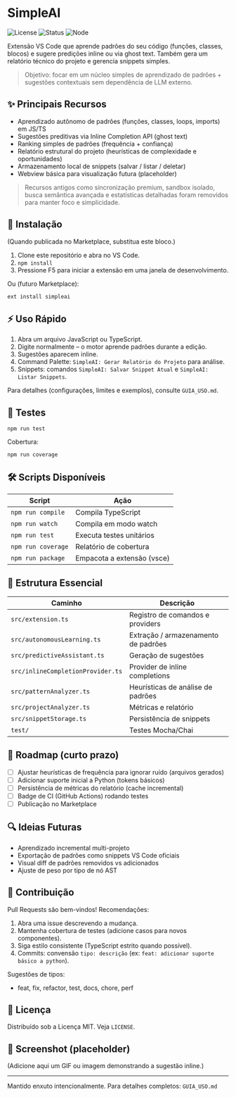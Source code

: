 # SimpleAI

<!-- Badges -->
![License](https://img.shields.io/badge/license-MIT-green.svg)
![Status](https://img.shields.io/badge/status-initial--alpha-blue)
![Node](https://img.shields.io/badge/node-%3E=18.0.0-339933?logo=node.js)
<!-- Futuro: badge do Marketplace / CI -->

Extensão VS Code que aprende padrões do seu código (funções, classes, blocos) e sugere predições inline ou via ghost text. Também gera um relatório técnico do projeto e gerencia snippets simples.

> Objetivo: focar em um núcleo simples de aprendizado de padrões + sugestões contextuais sem dependência de LLM externo.

## ✨ Principais Recursos

- Aprendizado autônomo de padrões (funções, classes, loops, imports) em JS/TS
- Sugestões preditivas via Inline Completion API (ghost text)
- Ranking simples de padrões (frequência + confiança)
- Relatório estrutural do projeto (heurísticas de complexidade e oportunidades)
- Armazenamento local de snippets (salvar / listar / deletar)
- Webview básica para visualização futura (placeholder)

> Recursos antigos como sincronização premium, sandbox isolado, busca semântica avançada e estatísticas detalhadas foram removidos para manter foco e simplicidade.

## 🚀 Instalação

(Quando publicada no Marketplace, substitua este bloco.)

1. Clone este repositório e abra no VS Code.
2. `npm install`
3. Pressione F5 para iniciar a extensão em uma janela de desenvolvimento.

Ou (futuro Marketplace):

```
ext install simpleai
```

## ⚡ Uso Rápido

1. Abra um arquivo JavaScript ou TypeScript.
2. Digite normalmente – o motor aprende padrões durante a edição.
3. Sugestões aparecem inline.
4. Command Palette: `SimpleAI: Gerar Relatório do Projeto` para análise.
5. Snippets: comandos `SimpleAI: Salvar Snippet Atual` e `SimpleAI: Listar Snippets`.

Para detalhes (configurações, limites e exemplos), consulte `GUIA_USO.md`.

## 🧪 Testes

```
npm run test
```
Cobertura:
```
npm run coverage
```

## 🛠 Scripts Disponíveis

| Script | Ação |
| ------ | ----- |
| `npm run compile` | Compila TypeScript |
| `npm run watch` | Compila em modo watch |
| `npm run test` | Executa testes unitários |
| `npm run coverage` | Relatório de cobertura |
| `npm run package` | Empacota a extensão (vsce) |

## 📂 Estrutura Essencial

| Caminho | Descrição |
|--------|-----------|
| `src/extension.ts` | Registro de comandos e providers |
| `src/autonomousLearning.ts` | Extração / armazenamento de padrões |
| `src/predictiveAssistant.ts` | Geração de sugestões |
| `src/inlineCompletionProvider.ts` | Provider de inline completions |
| `src/patternAnalyzer.ts` | Heurísticas de análise de padrões |
| `src/projectAnalyzer.ts` | Métricas e relatório |
| `src/snippetStorage.ts` | Persistência de snippets |
| `test/` | Testes Mocha/Chai |

## 🧠 Roadmap (curto prazo)

- [ ] Ajustar heurísticas de frequência para ignorar ruído (arquivos gerados)
- [ ] Adicionar suporte inicial a Python (tokens básicos)
- [ ] Persistência de métricas do relatório (cache incremental)
- [ ] Badge de CI (GitHub Actions) rodando testes
- [ ] Publicação no Marketplace

## 🔍 Ideias Futuras

- Aprendizado incremental multi-projeto
- Exportação de padrões como snippets VS Code oficiais
- Visual diff de padrões removidos vs adicionados
- Ajuste de peso por tipo de nó AST

## 🤝 Contribuição

Pull Requests são bem-vindos! Recomendações:

1. Abra uma issue descrevendo a mudança.
2. Mantenha cobertura de testes (adicione casos para novos componentes).
3. Siga estilo consistente (TypeScript estrito quando possível).
4. Commits: convensão `tipo: descrição` (ex: `feat: adicionar suporte básico a python`).

Sugestões de tipos:
- feat, fix, refactor, test, docs, chore, perf

## 🧾 Licença

Distribuído sob a Licença MIT. Veja `LICENSE`.

## 📸 Screenshot (placeholder)

(Adicione aqui um GIF ou imagem demonstrando a sugestão inline.)

---
Mantido enxuto intencionalmente. Para detalhes completos: `GUIA_USO.md`
